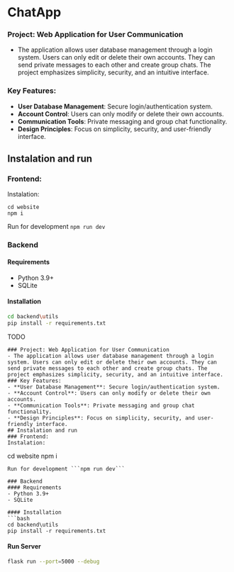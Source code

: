 # ChatApp
### Project: Web Application for User Communication 
- The application allows user database management through a login system. Users can only edit or delete their own accounts. They can send private messages to each other and create group chats. The project emphasizes simplicity, security, and an intuitive interface.  
### Key Features:  
- **User Database Management**: Secure login/authentication system.  
- **Account Control**: Users can only modify or delete their own accounts.  
- **Communication Tools**: Private messaging and group chat functionality.  
- **Design Principles**: Focus on simplicity, security, and user-friendly interface.
## Instalation and run
### Frontend:
Instalation:
```
cd website
npm i
```
Run for development ```npm run dev```  

### Backend
#### Requirements  
- Python 3.9+  
- SQLite

#### Installation  
```bash
cd backend\utils  
pip install -r requirements.txt
```
 TODO
```# ChatApp
### Project: Web Application for User Communication 
- The application allows user database management through a login system. Users can only edit or delete their own accounts. They can send private messages to each other and create group chats. The project emphasizes simplicity, security, and an intuitive interface.  
### Key Features:  
- **User Database Management**: Secure login/authentication system.  
- **Account Control**: Users can only modify or delete their own accounts.  
- **Communication Tools**: Private messaging and group chat functionality.  
- **Design Principles**: Focus on simplicity, security, and user-friendly interface.
## Instalation and run
### Frontend:
Instalation:
```
cd website
npm i
```
Run for development ```npm run dev```  

### Backend
#### Requirements  
- Python 3.9+  
- SQLite

#### Installation  
```bash
cd backend\utils  
pip install -r requirements.txt
```

#### Run Server  
```bash
flask run --port=5000 --debug
```


